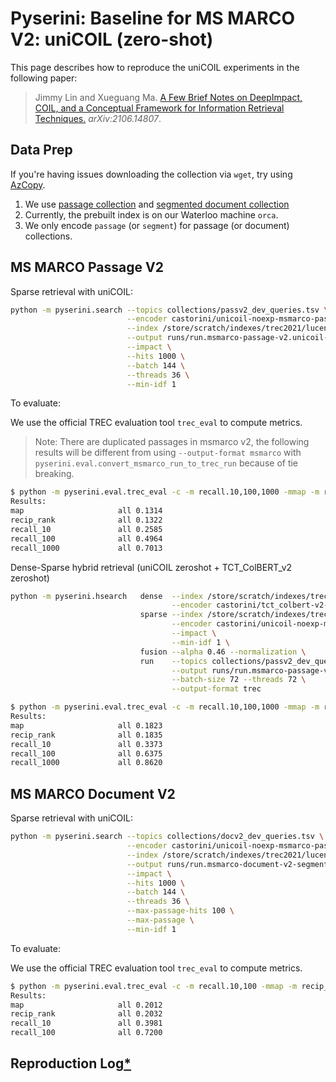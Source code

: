 # Pyserini: Baseline for MS MARCO V2: uniCOIL (zero-shot)

This page describes how to reproduce the uniCOIL experiments in the following paper:

> Jimmy Lin and Xueguang Ma. [A Few Brief Notes on DeepImpact, COIL, and a Conceptual Framework for Information Retrieval Techniques.](https://arxiv.org/abs/2106.14807) _arXiv:2106.14807_.

## Data Prep
<!-- # Anserini: Guide to Working with the MS MARCO V2 Collections -->

<!-- This guide presents information for working with V2 of the MS MARCO passage and document test collections. -->

If you're having issues downloading the collection via `wget`, try using [AzCopy](https://docs.microsoft.com/en-us/azure/storage/common/storage-use-azcopy-v10).


1. We use [passage collection](https://github.com/castorini/anserini/blob/master/docs/experiments-msmarco-v2.md#passage-collection) and [segmented document collection](https://github.com/castorini/anserini/blob/master/docs/experiments-msmarco-v2.md#document-collection-segmented)
2. Currently, the prebuilt index is on our Waterloo machine `orca`.
3. We only encode `passage` (or `segment`) for passage (or document) collections.

## MS MARCO Passage V2

Sparse retrieval with uniCOIL:

```bash
python -m pyserini.search --topics collections/passv2_dev_queries.tsv \
                          --encoder castorini/unicoil-noexp-msmarco-passage \
                          --index /store/scratch/indexes/trec2021/lucene.unicoil-noexp.0shot.msmarco-passage-v2  \
                          --output runs/run.msmarco-passage-v2.unicoil-noexp.0shot.top1k.dev1.trec \
                          --impact \
                          --hits 1000 \
                          --batch 144 \
                          --threads 36 \
                          --min-idf 1
```

To evaluate:

We use the official TREC evaluation tool `trec_eval` to compute metrics.
> Note: There are duplicated passages in msmarco v2, the following results will be different from using `--output-format msmarco` with `pyserini.eval.convert_msmarco_run_to_trec_run` because of tie breaking.

```bash
$ python -m pyserini.eval.trec_eval -c -m recall.10,100,1000 -mmap -m recip_rank collections/passv2_dev_qrels.tsv runs/run.msmarco-passage-v2.unicoil-noexp.0shot.top1k.dev1.trec
Results:
map                   	all	0.1314
recip_rank            	all	0.1322
recall_10             	all	0.2585
recall_100            	all	0.4964
recall_1000           	all	0.7013
```

Dense-Sparse hybrid retrieval (uniCOIL zeroshot + TCT_ColBERT_v2 zeroshot)
```bash
python -m pyserini.hsearch   dense  --index /store/scratch/indexes/trec2021/faiss-flat.tct_colbert-v2-hnp.0shot.msmarco-passage-v2-augmented \
                                    --encoder castorini/tct_colbert-v2-hnp-msmarco \
                             sparse --index /store/scratch/indexes/trec2021/lucene.unicoil-noexp.0shot.msmarco-passage-v2 \
                                    --encoder castorini/unicoil-noexp-msmarco-passage \
                                    --impact \
                                    --min-idf 1 \
                             fusion --alpha 0.46 --normalization \
                             run    --topics collections/passv2_dev_queries.tsv \
                                    --output runs/run.msmarco-passage-v2.tct_v2+unicoil-noexp.0shot.top1k.dev1.trec \
                                    --batch-size 72 --threads 72 \
                                    --output-format trec
```

```bash
$ python -m pyserini.eval.trec_eval -c -m recall.10,100,1000 -mmap -m recip_rank collections/passv2_dev_qrels.tsv runs/run.msmarco-passage-v2.tct_v2+unicoil-noexp.0shot.top1k.dev1.trec
Results:
map                   	all	0.1823
recip_rank            	all	0.1835
recall_10             	all	0.3373
recall_100            	all	0.6375
recall_1000           	all	0.8620
```
## MS MARCO Document V2

Sparse retrieval with uniCOIL:
```bash
python -m pyserini.search --topics collections/docv2_dev_queries.tsv \
                          --encoder castorini/unicoil-noexp-msmarco-passage \
                          --index /store/scratch/indexes/trec2021/lucene.unicoil-noexp.0shot.msmarco-doc-v2-segmented  \
                          --output runs/run.msmarco-document-v2-segmented.unicoil-noexp.0shot.maxp.top100.dev1.trec \
                          --impact \
                          --hits 1000 \
                          --batch 144 \
                          --threads 36 \
                          --max-passage-hits 100 \
                          --max-passage \
                          --min-idf 1
```

To evaluate:

We use the official TREC evaluation tool `trec_eval` to compute metrics. 

```bash
$ python -m pyserini.eval.trec_eval -c -m recall.10,100 -mmap -m recip_rank collections/docv2_dev_qrels.tsv runs/run.msmarco-document-v2-segmented.unicoil-noexp.0shot.maxp.top100.dev1.trec
Results:
map                   	all	0.2012
recip_rank            	all	0.2032
recall_10             	all	0.3981
recall_100            	all	0.7200
```


## Reproduction Log[*](reproducibility.md)